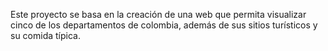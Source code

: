 Este proyecto se basa en la creación de una web que permita visualizar cinco de los departamentos de colombia, además de sus sitios turísticos y su comida típica.